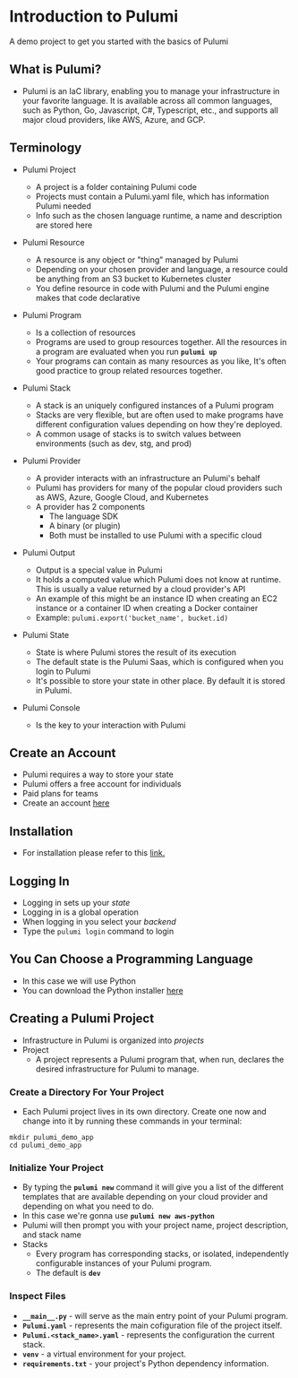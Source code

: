 # Introduction to Pulumi
A demo project to get you started with the basics of Pulumi

## What is Pulumi?
- Pulumi is an IaC library, enabling you to manage your infrastructure in your favorite language. It is available across all common languages, such as Python, Go, Javascript, C#, Typescript, etc., and supports all major cloud providers, like AWS, Azure, and GCP.

## Terminology
* Pulumi Project
    * A project is a folder containing Pulumi code
    * Projects must contain a Pulumi.yaml file, which has information Pulumi needed
    * Info such as the chosen language runtime, a name and description are stored here

* Pulumi Resource
    * A resource is any object or "thing" managed by Pulumi
    * Depending on your chosen provider and language, a resource could be anything from
    an S3 bucket to Kubernetes cluster
    * You define resource in code with Pulumi and the Pulumi engine makes that code declarative

* Pulumi Program
    * Is a collection of resources
    * Programs are used to group resources together. All the resources in a program are evaluated when you run **``pulumi up``**
    * Your programs can contain as many resources as you like, It's often good practice to group related resources together.

* Pulumi Stack
    * A stack is an uniquely configured instances of a Pulumi program
    * Stacks are very flexible, but are often used to make programs have different configuration values depending on how they're deployed.
    * A common usage of stacks is to switch values between environments (such as dev, stg, and prod)

* Pulumi Provider
    * A provider interacts with an infrastructure an Pulumi's behalf
    * Pulumi has providers for many of the popular cloud providers such as AWS, Azure, Google Cloud, and Kubernetes
    * A provider has 2 components
        - The language SDK
        - A binary (or plugin)
        - Both must be installed to use Pulumi with a specific cloud

* Pulumi Output
    * Output is a special value in Pulumi
    * It holds a computed value which Pulumi does not know at runtime. This is usually a value returned by a cloud provider's API
    * An example of this might be an instance ID when creating an EC2 instance or a container ID when creating a Docker container
    * Example: ``` pulumi.export('bucket_name', bucket.id) ```

* Pulumi State
    * State is where Pulumi stores the result of its execution
    * The default state is the Pulumi Saas, which is configured when you login to Pulumi
    * It's possible to store your state in other place. By default it is stored in Pulumi.

* Pulumi Console
    * Is the key to your interaction with Pulumi

## Create an Account
* Pulumi requires a way to store your state
* Pulumi offers a free account for individuals
* Paid plans for teams
* Create an account [here](https://app.pulumi.com/signup)

## Installation
- For installation please refer to this <a href="https://www.pulumi.com/docs/install/" target="_blank">link.</a>

## Logging In
- Logging in sets up your *state*
- Logging in is a global operation
- When logging in you select your *backend*
- Type the ``` pulumi login ``` command to login

## You Can Choose a Programming Language
- In this case we will use Python
- You can download the Python installer [here](https://www.python.org/downloads/)


## Creating a Pulumi Project
* Infrastructure in Pulumi is organized into *projects*
* Project
    * A project represents a Pulumi program that, when run, declares the desired infrastructure for Pulumi to manage.

### Create a Directory For Your Project
* Each Pulumi project lives in its own directory. Create one now and change into it by running these commands in your terminal:

```
mkdir pulumi_demo_app
cd pulumi_demo_app
```

### Initialize Your Project
* By typing the **```pulumi new```** command it will give you a list of the different templates that are available depending on your cloud provider and depending on what you need to do.
* In this case we're gonna use **``pulumi new aws-python``**
* Pulumi will then prompt you with your project name, project description, and stack name
* Stacks
    * Every program has corresponding stacks, or isolated, independently configurable instances of your Pulumi program.
    * The default is **``dev``**

### Inspect Files
* **``__main__.py``** - will serve as the main entry point of your Pulumi program.
* **``Pulumi.yaml``** - represents the main cofiguration file of the project itself.
* **``Pulumi.<stack_name>.yaml``** - represents the configuration the current stack.
* **``venv``** - a virtual environment for your project.
* **``requirements.txt``** - your project's Python dependency information.